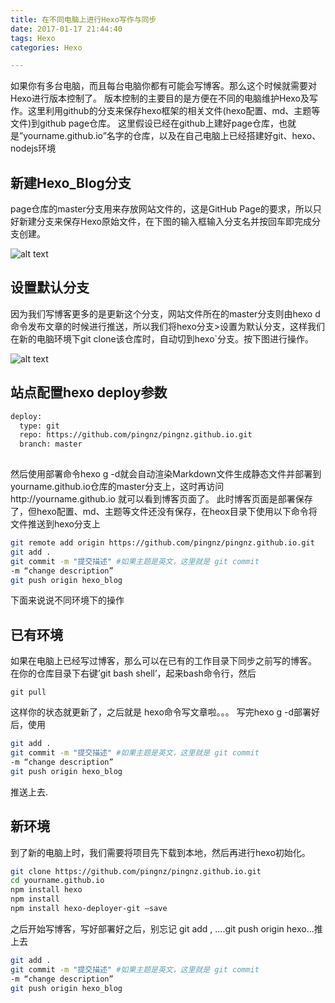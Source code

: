 ```yaml
---
title: 在不同电脑上进行Hexo写作与同步
date: 2017-01-17 21:44:40
tags: Hexo
categories: Hexo

---
```


如果你有多台电脑，而且每台电脑你都有可能会写博客。那么这个时候就需要对Hexo进行版本控制了。
版本控制的主要目的是方便在不同的电脑维护Hexo及写作。这里利用github的分支来保存hexo框架的相关文件(hexo配置、md、主题等文件)到github page仓库。
这里假设已经在github上建好page仓库，也就是”yourname.github.io”名字的仓库，以及在自己电脑上已经搭建好git、hexo、nodejs环境

## 新建Hexo_Blog分支
page仓库的master分支用来存放网站文件的，这是GitHub Page的要求，所以只好新建分支来保存Hexo原始文件，在下图的输入框输入分支名并按回车即完成分支创建。

![alt text](https://leroyli.github.io/2016/11/07/hexo-more-PC/branch1.png)

## 设置默认分支
因为我们写博客更多的是更新这个分支，网站文件所在的master分支则由hexo d命令发布文章的时候进行推送，所以我们将hexo分支>设置为默认分支，这样我们在新的电脑环境下git clone该仓库时，自动切到hexo`分支。按下图进行操作。

![alt text](https://leroyli.github.io/2016/11/07/hexo-more-PC/branch2.png)

## 站点配置hexo deploy参数

``` bash
deploy:
  type: git
  repo: https://github.com/pingnz/pingnz.github.io.git
  branch: master
  
```

然后使用部署命令hexo g -d就会自动渲染Markdown文件生成静态文件并部署到yourname.github.io仓库的master分支上，这时再访问http://yourname.github.io 就可以看到博客页面了。
此时博客页面是部署保存了，但hexo配置、md、主题等文件还没有保存，在heox目录下使用以下命令将文件推送到hexo分支上

``` bash
git remote add origin https://github.com/pingnz/pingnz.github.io.git
git add .
git commit -m "提交描述" #如果主题是英文，这里就是 git commit 
-m “change description”
git push origin hexo_blog

```
下面来说说不同环境下的操作

## 已有环境
如果在电脑上已经写过博客，那么可以在已有的工作目录下同步之前写的博客。
在你的仓库目录下右键’git bash shell’，起来bash命令行，然后

```
git pull

```
这样你的状态就更新了，之后就是 hexo命令写文章啦。。。
写完hexo g -d部署好后，使用

``` bash
git add .
git commit -m "提交描述" #如果主题是英文，这里就是 git commit 
-m “change description”
git push origin hexo_blog

```
推送上去.

## 新环境

到了新的电脑上时，我们需要将项目先下载到本地，然后再进行hexo初始化。

```bash
git clone https://github.com/pingnz/pingnz.github.io.git
cd yourname.github.io
npm install hexo
npm install
npm install hexo-deployer-git –save

```
之后开始写博客，写好部署好之后，别忘记 git add , ….git push origin hexo…推上去

``` bash
git add .
git commit -m "提交描述" #如果主题是英文，这里就是 git commit 
-m “change description”
git push origin hexo_blog

```

